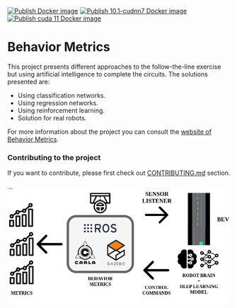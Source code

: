 [![Publish Docker image](https://github.com/JdeRobot/BehaviorMetrics/actions/workflows/main.yml/badge.svg)](https://github.com/JdeRobot/BehaviorMetrics/actions/workflows/main.yml)
[![Publish 10.1-cudnn7 Docker image](https://github.com/JdeRobot/BehaviorMetrics/actions/workflows/generate_docker_10_1_cudnn7.yml/badge.svg)](https://github.com/JdeRobot/BehaviorMetrics/actions/workflows/generate_docker_10_1_cudnn7.yml)
[![Publish cuda 11 Docker image](https://github.com/JdeRobot/BehaviorMetrics/actions/workflows/generate_docker_cuda_11.yml/badge.svg)](https://github.com/JdeRobot/BehaviorMetrics/actions/workflows/generate_docker_cuda_11.yml)
# Behavior Metrics

This project presents different approaches to the follow-the-line exercise but using artificial intelligence to complete the circuits. The solutions presented are:
- Using classification networks.
- Using regression networks.
- Using reinforcement learning.
- Solution for real robots.

For more information about the project you can consult the [website of Behavior Metrics](https://jderobot.github.io/BehaviorMetrics/). 

### Contributing to the project

If you want to contribute, please first check out [CONTRIBUTING.md](CONTRIBUTING.md) section.

<img src="https://jderobot.github.io/assets/images/projects/neural_behavior/autonomous.jpeg" alt="config" style="zoom:20%;" />
<img src="./assets/behavior_metrics_full_architecture.png" alt="architecture" style="background: whitesmoke" />